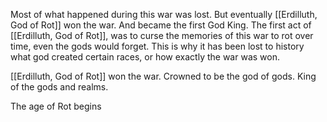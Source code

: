 
Most of what happened during this war was lost. But eventually [[Erdilluth, God of Rot]] won the war. And became the first God King. The first act of [[Erdilluth, God of Rot]], was to curse the memories of this war to rot over time, even the gods would forget. This is why it has been lost to history what god created certain races, or how exactly the war was won.

[[Erdilluth, God of Rot]] won the war. Crowned to be the god of gods. King of the gods and realms.

The age of Rot begins